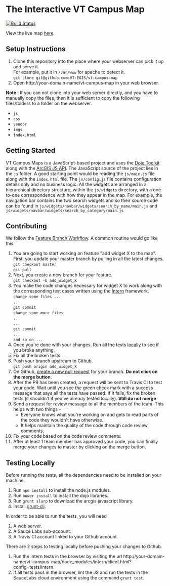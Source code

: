 The Interactive VT Campus Map
=============================

[![Build Status](https://travis-ci.org/VT-EGIS/vt-campus-map.svg?branch=master)](https://travis-ci.org/VT-EGIS/vt-campus-map)

View the live map [here](http://maps.vt.edu/interactive).

Setup Instructions
------------------
1. Clone this repository into the place where your webserver can pick it up and serve it.   
   For example, put it in `/var/www` for apache to detect it.    
   `git clone git@github.com:VT-EGIS/vt-campus-map` 
2. Open http://your-domain-name/vt-campus-map in your web browser.

**Note** : If you can not clone into your web server directly, and you have to
manually copy the files, then it is sufficient to copy the following files/folders
to a folder on the webserver.

* `js`
* `css`
* `vendor`
* `imgs`
* `index.html`

Getting Started
---------------
VT Campus Maps is a JavaScript-based project and uses the
[Dojo Toolkit](http://dojotoolkit.org/) along with the
[ArcGIS JS API](https://developers.arcgis.com/javascript/).
The JavaScript source of the project lies in the `js` folder.
A good starting point would be reading the `js/main.js` file
along with the `index.html` file.
The `js/config.js` file contains configuration details only and
no business logic.
All the widgets are arranged in a hierarchical directory structure,
within the `js/widgets` directory,
with a one-to-one correspondence with how they appear in the map.
For example, the navigation bar contains the two search widgets and
so their source code can be found in `js/widgets/navbar/widgets/search_by_name/main.js`
and `js/widgets/navbar/widgets/search_by_category/main.js`

Contributing
------------
We follow the [Feature Branch Workflow](https://www.atlassian.com/git/workflows#!workflow-feature-branch).
A common routine would go like this.

1. You are going to start working on feature "add widget X to the map".
  First, you update your master branch by pulling in all the latest changes.    
  `git checkout master`    
  `git pull`
2. Next, you create a new branch for your feature.    
  `git checkout -b add_widget_X`
3. You make the code changes necessary for widget X to work along with the corresponding test cases
   written using the [Intern](https://theintern.github.io/) framework.    
  `change some files ...`     
  `...`     
  `git commit`     
  `change some more files`     
  `...`     
  `...`     
  `git commit`     
  `...`     
  `and so on ...`     
4. Once you're done with your changes. Run all the tests [locally](#testing-locally) to see if you broke anything.    
5. Fix all the broken tests.
6. Push your branch upstream to Github.     
  `git push origin add_widget_X`     
7. On Github, [create a new pull request](https://help.github.com/articles/creating-a-pull-request)
  for your branch.
  **Do not click on the merge button**.
8. After the PR has been created, a request will be sent to Travis CI to test your code. Wait until
  you see the green check mark with a success message that says all the tests have passed. If it fails,
  fix the broken tests (it shouldn't if you've already tested locally).
  **Still do not merge**
9. Send a request for review message to all the members of the team. This helps with two things -
    * Everyone knows what you're working on and gets to read parts of the code they wouldn't have otherwise.
    * It helps maintain the quality of the code through code review comments.
10. Fix your code based on the code review comments.
11. After at least 1 team member has approved your code, you can finally merge your changes
  to master by clicking on the merge button.

Testing Locally
---------------
Before running the tests, all the dependencies need to be installed on your machine.

1. Run `npm install` to install the node.js modules.
2. Run `bower install` to install the dojo libraries.
3. Run `grunt slurp` to download the arcgis javascript library.
4. Install [grunt-cli](http://gruntjs.com/getting-started#installing-the-cli).

In order to be able to run the tests, you will need

1. A web server.
2. A Sauce Labs sub-account.
3. A Travis CI account linked to your Github account.

There are 2 steps to testing locally before pushing your changes to Github.

1. Run the intern tests in the browser by visiting the url
   http://your-domain-name/vt-campus-map/node\_modules/intern/client.html?config=tests/intern. 
2. If all tests pass in the browser, lint the JS and run the tests in the
   SauceLabs cloud environment using the command `grunt test`.
